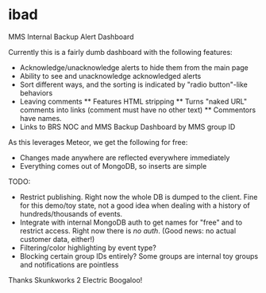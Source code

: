 ibad
====

MMS Internal Backup Alert Dashboard

Currently this is a fairly dumb dashboard with the following features:
* Acknowledge/unacknowledge alerts to hide them from the main page
* Ability to see and unacknowledge acknowledged alerts
* Sort different ways, and the sorting is indicated by "radio button"-like behaviors
* Leaving comments
** Features HTML stripping
** Turns "naked URL" comments into links (comment must have no other text)
** Commentors have names.
* Links to BRS NOC and MMS Backup Dashboard by MMS group ID

As this leverages Meteor, we get the following for free:
* Changes made anywhere are reflected everywhere immediately
* Everything comes out of MongoDB, so inserts are simple

TODO:
* Restrict publishing. Right now the whole DB is dumped to the client. Fine for this demo/toy state, not a good idea when dealing with a history of hundreds/thousands of events.
* Integrate with internal MongoDB auth to get names for "free" and to restrict access. Right now there is _no auth_. (Good news: no actual customer data, either!)
* Filtering/color highlighting by event type?
* Blocking certain group IDs entirely? Some groups are internal toy groups and notifications are pointless

Thanks Skunkworks 2 Electric Boogaloo!
